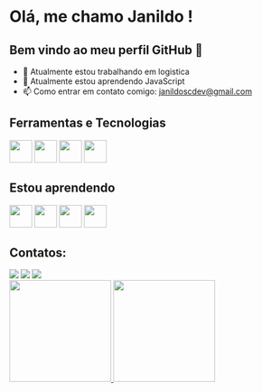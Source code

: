   # Olá, me chamo Janildo ! 
 ## Bem vindo ao meu perfil GitHub 👋

- 🔭 Atualmente estou trabalhando em logistica
- 🌱 Atualmente estou aprendendo JavaScript
- 📫 Como entrar em contato comigo: janildoscdev@gmail.com


## Ferramentas e Tecnologias
<img src="https://cdn.jsdelivr.net/gh/devicons/devicon/icons/github/github-original-wordmark.svg" width="40" height="40"/> <img src="https://cdn.jsdelivr.net/gh/devicons/devicon/icons/git/git-plain-wordmark.svg" width="40" height="40"/> <img src="https://cdn.jsdelivr.net/gh/devicons/devicon/icons/html5/html5-original-wordmark.svg" width="40" height="40"/> <img src="https://cdn.jsdelivr.net/gh/devicons/devicon/icons/css3/css3-original-wordmark.svg" width="40" height="40"/>

## Estou aprendendo
<img src="https://cdn.jsdelivr.net/gh/devicons/devicon/icons/javascript/javascript-original.svg" width="40" height="40"/> <img src="https://cdn.jsdelivr.net/gh/devicons/devicon/icons/nodejs/nodejs-original-wordmark.svg" width="40" height="40"/> <img src="https://cdn.jsdelivr.net/gh/devicons/devicon/icons/react/react-original-wordmark.svg" width="40" height="40"/> <img src="https://cdn.jsdelivr.net/gh/devicons/devicon/icons/typescript/typescript-original.svg" width="40" height="40"/>

## Contatos:

<div>
<a href="https://www.instagram.com/janildosampaio/" target="_blank"><img loading="lazy" src="https://img.shields.io/badge/-Instagram-%23E4405F?style=for-the-badge&logo=instagram&logoColor=white" target="_blank"></a>
<a href="https://www.linkedin.com/in/janildo-sampaio-cardoso-165a0b2a9/" target="_blank"><img loading="lazy" src="https://img.shields.io/badge/-LinkedIn-%230077B5?style=for-the-badge&logo=linkedin&logoColor=white" target="_blank"></a>
<a href="mailto:janildoscdev@gmail.com" target="_blank"><img loading="lazy" src="https://img.shields.io/badge/Gmail-D14836?style=for-the-badge&logo=gmail&logoColor=white"></a>  
</div>

<div>
<a href="https://github.com/JanildoSampaio">
<img loading="lazy" height="180em" src="https://github-readme-stats.vercel.app/api/top-langs/?username=JanildoSampaio&layout=compact&langs_count=7&theme=dracula"/>
<img loading="lazy" height="180em" src="https://github-readme-stats.vercel.app/api?username=JanildoSampaio&show_icons=true&theme=dracula&include_all_commits=true&count_private=true"/>
</div>

